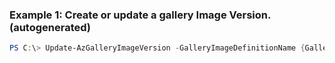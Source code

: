 ### Example 1: Create or update a gallery Image Version. (autogenerated)
```powershell
PS C:\> Update-AzGalleryImageVersion -GalleryImageDefinitionName {GalleryImageDefinitionName} -GalleryName {GalleryName} -Name {Name} -PublishingProfileExcludeFromLatest {PublishingProfileExcludeFromLatest} -ResourceGroupName MyResourceGroup

```


